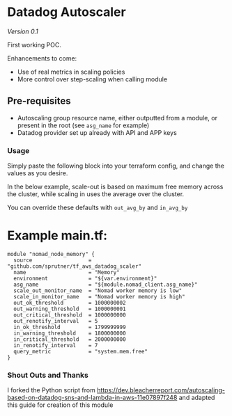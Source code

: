 # Datadog Autoscaler #

*Version 0.1*

First working POC.

Enhancements to come:
* Use of real metrics in scaling policies
* More control over step-scaling when calling module

## Pre-requisites ##
* Autoscaling group resource name, either outputted from a module, or present in the root (see `asg_name` for example)
* Datadog provider set up already with API and APP keys

### Usage ###
Simply paste the following block into your terraform config, and change the values as you desire.

In the below example, scale-out is based on maximum free memory across the cluster, while scaling in uses the average over the cluster.

You can override these defaults with `out_avg_by` and `in_avg_by`
# Example main.tf: #

```hcl
module "nomad_node_memory" {
  source                  = "github.com/sprutner/tf_aws_datadog_scaler"
  name                    = "Memory"
  environment             = "${var.environment}"
  asg_name                = "${module.nomad_client.asg_name}"
  scale_out_monitor_name  = "Nomad worker memory is low"
  scale_in_monitor_name   = "Nomad worker memory is high"
  out_ok_threshold        = 1000000002
  out_warning_threshold   = 1000000001
  out_critical_threshold  = 1000000000
  out_renotify_interval   = 5
  in_ok_threshold         = 1799999999
  in_warning_threshold    = 1800000000
  in_critical_threshold   = 2000000000
  in_renotify_interval    = 7
  query_metric            = "system.mem.free"
}
```

### Shout Outs and Thanks ###

I forked the Python script from https://dev.bleacherreport.com/autoscaling-based-on-datadog-sns-and-lambda-in-aws-11e07897f248 and adapted this guide for creation of this module
